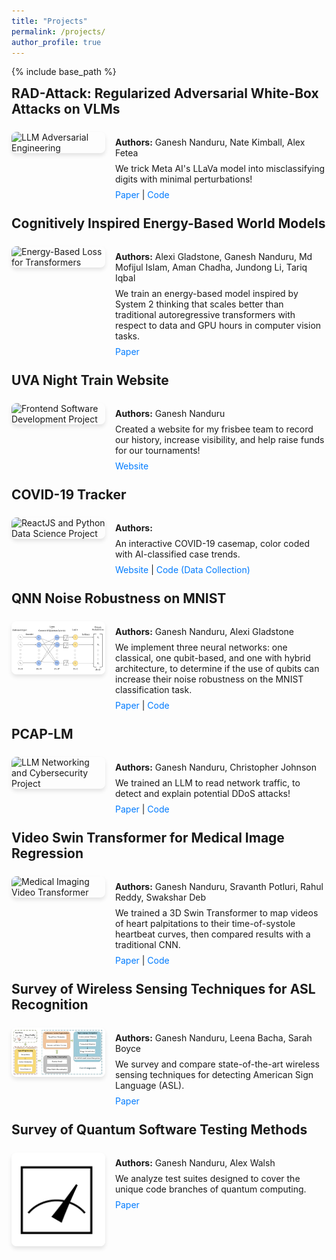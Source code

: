```yaml
---
title: "Projects"
permalink: /projects/
author_profile: true
---
```

{% include base_path %}

    
<div class="project-container">
  <div class="project">
    <h2>RAD-Attack: Regularized Adversarial White-Box Attacks on VLMs</h2>
    <div class="content">
      <div class="thumbnail">
        <img src="../images/rad-attack.webp" alt="LLM Adversarial Engineering" />
      </div>
      <div class="details">
        <p><strong>Authors:</strong> Ganesh Nanduru, Nate Kimball, Alex Fetea </p>
        <p>We trick Meta AI's LLaVa model into misclassifying digits with minimal perturbations!</p>
        <p>
          <a target="_blank" href="https://github.com/nanduruganesh/rad-attack/blob/main/report.pdf">Paper</a> | 
          <a target="_blank" href="https://github.com/nanduruganesh/rad-attack">Code</a>
        </p>
      </div>
    </div>
  </div>
</div>

<br>

<div class="project-container">
  <div class="project">
    <h2>Cognitively Inspired Energy-Based World Models</h2>
    <div class="content">
      <div class="thumbnail">
        <img src="../images/ciebwm.webp" alt="Energy-Based Loss for Transformers" />
      </div>
      <div class="details">
        <p><strong>Authors:</strong> Alexi Gladstone, Ganesh Nanduru, Md Mofijul Islam, Aman Chadha, Jundong Li, Tariq Iqbal </p>
        <p>We train an energy-based model inspired by System 2 thinking that scales better than traditional autoregressive transformers with respect to data and GPU hours in computer vision tasks.</p>
        <p>
          <a target="_blank" href="https://arxiv.org/abs/2406.08862">Paper</a>
          <!-- <a target="_blank" href="https://github.com/nanduruganesh/rad-attack">Code</a> -->
        </p>
      </div>
    </div>
  </div>
</div>

<br>

<div class="project-container">
  <div class="project">
    <h2>UVA Night Train Website</h2>
    <div class="content">
      <div class="thumbnail">
        <img src="../images/nt.webp" alt="Frontend Software Development Project" />
      </div>
      <div class="details">
        <p><strong>Authors:</strong> Ganesh Nanduru </p>
        <p> Created a website for my frisbee team to record our history, increase visibility, and help raise funds for our tournaments! </p>
        <p>
          <a target="_blank" href="https://uvanighttrain.com/">Website</a>
        </p>
      </div>
    </div>
  </div>
</div>

<br>

<div class="project-container">
  <div class="project">
    <h2>COVID-19 Tracker</h2>
    <div class="content">
      <div class="thumbnail">
        <img src="../images/covidmap.webp" alt="ReactJS and Python Data Science Project" />
      </div>
      <div class="details">
        <p><strong>Authors:</strong> 
          <span id="authorList"></span><span id="moreAuthors" class="hidden" onclick="hideAllAuthors()"></span>
          <span id="moreLink" class="clickable" onclick="showAllAuthors()"></span>
        </p>
        <p>An interactive COVID-19 casemap, color coded with AI-classified case trends. </p>
        <p>
          <a target="_blank" href="https://covid19-map.com/">Website</a> |
          <a target="_blank" href="https://github.com/nanduruganesh/CoronaTrackerAPI">Code (Data Collection)</a>
        </p>
      </div>
    </div>
  </div>
</div>

<br>

<div class="project-container">
  <div class="project">
    <h2>QNN Noise Robustness on MNIST</h2>
    <div class="content">
      <div class="thumbnail">
        <img src="../images/qnn.png" alt="Qiskit Neural Network and Data Science Project" />
      </div>
      <div class="details">
        <p><strong>Authors:</strong> Ganesh Nanduru, Alexi Gladstone </p>
        <p>We implement three neural networks: one classical, one qubit-based, and one with hybrid architecture, to determine if the use of qubits can increase their noise robustness on the MNIST classification task. </p>
        <p>
          <a target="_blank" href="../files/qnn_noise_robustness.pdf">Paper</a> | 
          <a target="_blank" href="https://github.com/nanduruganesh/qmnist">Code</a>
        </p>
      </div>
    </div>
  </div>
</div>

<br>

<div class="project-container">
  <div class="project">
    <h2>PCAP-LM</h2>
    <div class="content">
      <div class="thumbnail">
        <img src="../images/ddos.webp" alt="LLM Networking and Cybersecurity Project" />
      </div>
      <div class="details">
        <p><strong>Authors:</strong> Ganesh Nanduru, Christopher Johnson </p>
        <p>We trained an LLM to read network traffic, to detect and explain potential DDoS attacks! </p>
        <p>
          <a target="_blank" href="https://github.com/nanduruganesh/pcaplm/blob/master/Network_Security_Final_Project.pdf">Paper</a> |
          <a target="_blank" href="https://github.com/nanduruganesh/pcaplm">Code</a>
        </p>
      </div>
    </div>
  </div>
</div>

<br>

<div class="project-container">
  <div class="project">
    <h2>Video Swin Transformer for Medical Image Regression</h2>
    <div class="content">
      <div class="thumbnail">
        <img src="../images/tos_curve.webp" alt="Medical Imaging Video Transformer" />
      </div>
      <div class="details">
        <p><strong>Authors:</strong> Ganesh Nanduru, Sravanth Potluri, Rahul Reddy, Swakshar Deb </p>
        <p>We trained a 3D Swin Transformer to map videos of heart palpitations to their time-of-systole heartbeat curves, then compared results with a traditional CNN.</p>
        <p>
          <a target="_blank" href="https://github.com/nanduruganesh/SwinTransformer/blob/main/MLIA___Final_Project-2.pdf">Paper</a> | 
          <a target="_blank" href="https://github.com/nanduruganesh/SwinTransformer">Code</a>
        </p>
      </div>
    </div>
  </div>
</div>

<br>

<div class="project-container">
  <div class="project">
    <h2>Survey of Wireless Sensing Techniques for ASL Recognition</h2>
    <div class="content">
      <div class="thumbnail">
        <img src="../images/asl_recognition.png" alt="Position Paper on Wireless Sensing for ASL" />
      </div>
      <div class="details">
        <p><strong>Authors:</strong> Ganesh Nanduru, Leena Bacha, Sarah Boyce </p>
        <p>We survey and compare state-of-the-art wireless sensing techniques for detecting American Sign Language (ASL).</p>
        <p>
          <a target="_blank" href="../files/asl_recognition_survey.pdf">Paper</a>
        </p>
      </div>
    </div>
  </div>
</div>

<br>

<div class="project-container">
  <div class="project">
    <h2>Survey of Quantum Software Testing Methods</h2>
    <div class="content">
      <div class="thumbnail">
        <img src="../images/qiskit.png" alt="Position Paper on Quantum Computing Software Testing" />
      </div>
      <div class="details">
        <p><strong>Authors:</strong> Ganesh Nanduru, Alex Walsh </p>
        <p>We analyze test suites designed to cover the unique code branches of quantum computing. </p>
        <p>
          <a target="_blank" href="../files/quantum_testing_survey.pdf">Paper</a>
        </p>
      </div>
    </div>
  </div>
</div>

<br>
<!-- Style and script below are for the clickable "and x more" authors for covid map -->
<style>
        .hidden { display: none; }
        .clickable { color: gray; cursor: pointer; text-decoration: underline; }
        .clickable2 { cursor: pointer; text-decoration: underline; }
</style>
<script>
    const authors = [
        "Ganesh Nanduru", "Daniel Stefanescu", "Srikar Gouru", "Grace Tang",
        "Rashad Philizaire", "Maxwell Bai", "Alexander Talamonti", "Amber Garcha", "Alby Alex"
    ];
    
    const visibleCount = 3;
    const authorListEl = document.getElementById("authorList");
    const moreAuthorsEl = document.getElementById("moreAuthors");
    const moreLinkEl = document.getElementById("moreLink");

    function renderAuthors() {
        authorListEl.innerHTML = authors.slice(0, visibleCount).join(", ");
        if (authors.length > visibleCount) {
            moreAuthorsEl.innerHTML = ", " + authors.slice(visibleCount).join(", ");
            moreLinkEl.innerHTML = `and ${authors.length - visibleCount} more`;
        }
    }

    function showAllAuthors() {
      moreAuthorsEl.classList.remove("hidden");
      moreAuthorsEl.classList.add("clickable2");
      moreLinkEl.classList.add("hidden");
    }

    function hideAllAuthors() {
      moreAuthorsEl.classList.remove("clickable2");
      moreAuthorsEl.classList.add("hidden");
      moreLinkEl.classList.remove("hidden");
    }

    renderAuthors();

    
</script>

<style>
.project-container {
  display: flex;
  flex-direction: column;
  gap: 2rem;
}

.project {
  display: flex;
  flex-direction: column;
  gap: 1rem;
}

.project h2 {
  margin: 0 0 0.5rem;
}

.content {
  display: flex;
  flex-direction: row;
  align-items: flex-start;
  gap: 1rem;
}

.thumbnail img {
  max-width: 150px; /* Adjust thumbnail size */
  border-radius: 8px; /* Optional: rounded corners */
  box-shadow: 0 4px 6px rgba(0, 0, 0, 0.1); /* Optional: shadow for the image */
}

.details {
  flex: 1; /* Ensures text occupies the remaining space */
}

.details p {
  margin: 0.5rem 0;
}

.details a {
  color: #007bff; /* Optional: link color */
  text-decoration: none;
}

.details a:hover {
  text-decoration: underline;
}
</style>